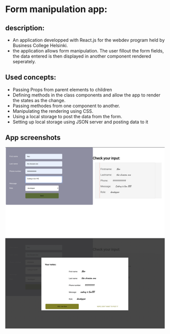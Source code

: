 # Form manipulation app:

## description:

- An application developped with React.js for the webdev program held by Business College Helsinki.
- the application allows form manipulation. The user fillout the form fields, the data entered is then displayed in another component rendered seperately.

## Used concepts:

- Passing Props from parent elements to children
- Defining methods in the class components and allow the app to render the states as the change.
- Passing methodes from one component to another.
- Manipulating the rendering using CSS.
- Using a local storage to post the data from the form.
- Setting up local storage using JSON server and posting data to it

## App screenshots

![screenshot for form](form-screenshot-1.png)
![screenshot-2 for form](form-screenshot-2.png)
